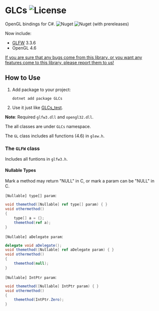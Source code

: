 # GLCs ![License](https://img.shields.io/github/license/Over-Run/GLCs)

OpenGL bindings for C#. ![Nuget](https://img.shields.io/nuget/v/GLCs) ![Nuget (with prereleases)](https://img.shields.io/nuget/vpre/GLCs)

Now include:
- [GLFW](https://www.glfw.org/) 3.3.6
- OpenGL 4.6

[If you are sure that any bugs come from this library, or you want any features come to this library, please report them to us!](https://github.com/Over-Run/GLCs/issues)

## How to Use

1. Add package to your project:
   ```
   dotnet add package GLCs
   ```
2. Use it just like [GLCs_test](GLCs_test).

**Note**: Required `glfw3.dll` and `opengl32.dll`.

The all classes are under `GLCs` namespace.

The `GL` class includes all functions (4.6) in `glew.h`.

### The `GLFW` class

Includes all funtions in `glfw3.h`.

#### Nullable Types

Mark a method may return "NULL" in C, or mark a param can be "NULL" in C.

`[Nullable] type[] param`:

```c#
void themethod([Nullable] ref type[] param) { }
void othermethod()
{
    type[] a = {};
    themethod(ref a);
}
```

`[Nullable] aDelegate param`:

```c#
delegate void aDelegate();
void themethod([Nullable] ref aDelegate param) { }
void othermethod()
{
    themethod(null);
}
```

`[Nullable] IntPtr param`:

```c#
void themethod([Nullable] IntPtr param) { }
void othermethod()
{
    themethod(IntPtr.Zero);
}
```
